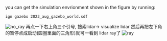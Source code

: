 you can get the simulation envrionment shown in the figure by running:

```ign gazebo 2023_aug_gazebo_world.sdf ```

![no_ray](https://github.com/allenthreee/thermal_extrinsic/blob/main/gazebo_simulation/gazebo_2023_aug.png)
再点一下右上角三个引号, 搜索lidar-> visualize lidar
然后再把左下角的暂停点成启动(圆圈里面的三角形)就可一看到 lidar ray了
![ray](https://github.com/allenthreee/thermal_extrinsic/blob/main/gazebo_simulation/gazebo_2023_agu.png)
